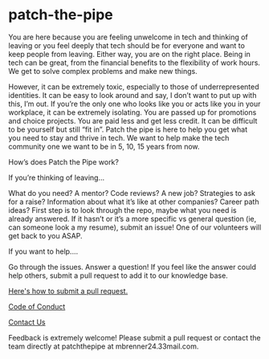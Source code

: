 # patch-the-pipe
You are here because you are feeling unwelcome in tech and thinking of leaving or you feel deeply that tech should be for everyone and want to keep people from leaving. Either way, you are on the right place. Being in tech can be great, from the financial benefits to the flexibility of work hours. We get to solve complex problems and make new things. 

However, it can be extremely toxic, especially to those of underrepresented identities. It can be easy to look around and say, I don’t want to put up with this, I’m out.  If you’re the only one who looks like you or acts like you in your workplace, it can be extremely isolating. You are passed up for promotions and choice projects. You are paid less and get less credit. It can be difficult to be yourself but still “fit in”. Patch the pipe is here to help you get what you need to stay and thrive in tech. We want to help make the tech community one we want to be in 5, 10, 15 years from now.

How’s does Patch the Pipe work?

If you’re thinking of leaving...

What do you need? A mentor? Code reviews? A new job? Strategies to ask for a raise? Information about what it’s like at other companies? Career path ideas? First step is to look through the repo, maybe what you need is already answered. If it hasn’t or it’s a more specific vs general question (ie, can someone look a my resume), submit an issue! One of our volunteers will get back to you ASAP.

If you want to help....

Go through the issues. Answer a question! If you feel like the answer could help others, submit a pull request to add it to our knowledge base. 

[Here's how to submit a pull request.](https://mattstauffer.com/blog/how-to-contribute-to-an-open-source-github-project-using-your-own-fork/)

[Code of Conduct](code_of_conduct.md)

[Contact Us](mailto:patchthepipe@mbrenner24.33mail.com)

Feedback is extremely welcome! Please submit a pull request or contact the team directly at patchthepipe at mbrenner24.33mail.com.  
